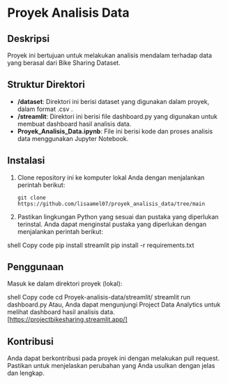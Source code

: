 # Proyek Analisis Data

## Deskripsi

Proyek ini bertujuan untuk melakukan analisis mendalam terhadap data yang berasal dari Bike Sharing Dataset.
## Struktur Direktori

- **/dataset**: Direktori ini berisi dataset yang digunakan dalam proyek, dalam format .csv .
- **/streamlit**: Direktori ini berisi file dashboard.py yang digunakan untuk membuat dashboard hasil analisis data.
- **Proyek_Analisis_Data.ipynb**: File ini berisi kode dan proses analisis data menggunakan Jupyter Notebook.

## Instalasi

1. Clone repository ini ke komputer lokal Anda dengan menjalankan perintah berikut:

   ```shell
   git clone https://github.com/lisaamel07/proyek_analisis_data/tree/main

2. Pastikan lingkungan Python yang sesuai dan pustaka yang diperlukan terinstal. Anda dapat menginstal pustaka yang diperlukan dengan menjalankan perintah berikut:

shell
Copy code
pip install streamlit
pip install -r requirements.txt

## Penggunaan

Masuk ke dalam direktori proyek (lokal):

shell
Copy code
cd Proyek-analisis-data/streamlit/
streamlit run dashboard.py
Atau, Anda dapat mengunjungi Project Data Analytics untuk melihat dashboard hasil analisis data. [https://projectbikesharing.streamlit.app/]

## Kontribusi
Anda dapat berkontribusi pada proyek ini dengan melakukan pull request. Pastikan untuk menjelaskan perubahan yang Anda usulkan dengan jelas dan lengkap.
